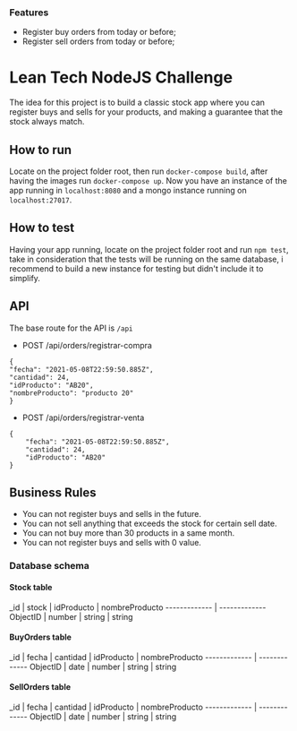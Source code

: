 ### Features

- Register buy orders from today or before;
- Register sell orders from today or before;

# Lean Tech NodeJS Challenge

The idea for this project is to build a classic stock app where you can register buys and sells for your products, and making a guarantee that the stock always match.

How to run
-------------

Locate on the project folder root, then run `docker-compose build`, after having the images run `docker-compose up`. Now you have an instance of the app running in `localhost:8080` and a mongo instance running on `localhost:27017`.

How to test
-------------

Having your app running, locate on the project folder root and run `npm test`, take in consideration that the tests will be running on the same database, i recommend to build a new instance for testing but didn't include it to simplify.

API
-------------

The base route for the API is `/api`

- POST /api/orders/registrar-compra
```
{
"fecha": "2021-05-08T22:59:50.885Z",
"cantidad": 24,
"idProducto": "AB20",
"nombreProducto": "producto 20"
}
```

- POST /api/orders/registrar-venta
```
{
	"fecha": "2021-05-08T22:59:50.885Z",
	"cantidad": 24,
	"idProducto": "AB20"
}
```

Business Rules
-------------

- You can not register buys and sells in the future.
- You can not sell anything that exceeds the stock for certain sell date.
- You can not buy more than 30 products in a same month.
- You can not register buys and sells with 0 value.

### Database schema

#### Stock table
                    
_id  | stock | idProducto | nombreProducto
------------- | -------------
ObjectID  | number  | string | string 

#### BuyOrders table
                    
_id  | fecha | cantidad | idProducto | nombreProducto
------------- | -------------
ObjectID  | date  | number | string | string 


#### SellOrders table
                    
_id  | fecha | cantidad | idProducto | nombreProducto
------------- | -------------
ObjectID  | date  | number | string | string 


